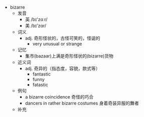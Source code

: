 - bizarre
  - 发音
    - 英 /bɪ'zɑːr/
    - 美 /bɪ'zɑr/
  - 词义
    - adj. 奇形怪状的，古怪可笑的，怪诞的
      - very unusual or strange
  - 记忆
    - 集市(bazaar)上满是奇形怪状的(bizarre)货物
  - 近义词
    - adj. 奇异的（指态度，容貌，款式等）
      - fantastic
      - funny
      - fatastic
  - 例句
    - a bizarre coincidence 奇怪的巧合
    - dancers in rather bizarre costumes 身着奇装异服的舞者
  - 补充
